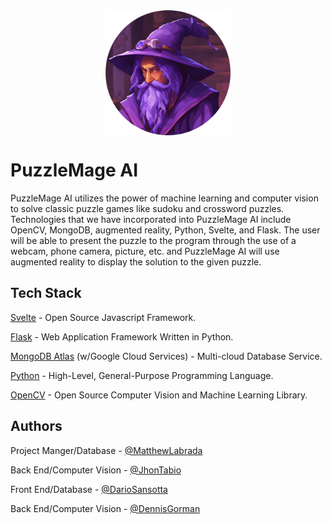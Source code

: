 <div style="display: flex; justify-content: center; align-items: center;">
    <img src="https://github.com/JhonTabio/PuzzleMageAI/blob/main/PuzzleMageAI.png?raw=true" width="200" height="200" alt="PuzzleMage.AI" />
</div>

# PuzzleMage AI

PuzzleMage AI utilizes the power of machine learning and computer vision to solve classic puzzle games like sudoku and crossword puzzles. Technologies that we have incorporated into PuzzleMage AI include OpenCV, MongoDB, augmented reality, Python, Svelte, and Flask. The user will be able to present the puzzle to the program through the use of a webcam, phone camera, picture, etc. and PuzzleMage AI will use augmented reality to display the solution to the given puzzle.

## Tech Stack

[Svelte](https://svelte.dev/) - Open Source Javascript Framework.

[Flask](https://flask.palletsprojects.com/en/3.0.x/) - Web Application Framework Written in Python.

[MongoDB Atlas](https://cloud.mongodb.com/) (w/Google Cloud Services) - Multi-cloud Database Service.

[Python](https://www.python.org/) - High-Level, General-Purpose Programming Language.

[OpenCV](https://opencv.org/) - Open Source Computer Vision and Machine Learning Library.

## Authors

Project Manger/Database -
[@MatthewLabrada](https://www.github.com/matthewlabrada)


Back End/Computer Vision -
[@JhonTabio](https://github.com/JhonTabio)

Front End/Database -
[@DarioSansotta](https://github.com/dotshix)

Back End/Computer Vision -
[@DennisGorman](https://github.com/sinneDelirium)
